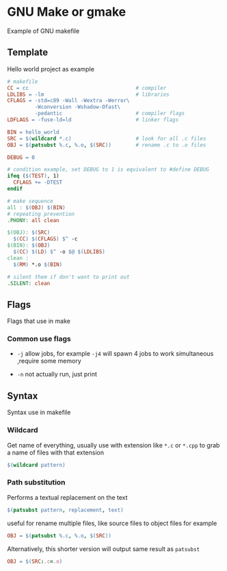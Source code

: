 # GNU Make or gmake

Example of GNU makefile

## Template

Hello world project as example

```makefile
# makefile 
CC = cc                                   # compiler
LDLIBS = -lm                              # libraries
CFLAGS = -std=c89 -Wall -Wextra -Werror\
         -Wconversion -Wshadow-Ofast\
         -pedantic                        # compiler flags
LDFLAGS = -fuse-ld=ld                     # linker flags

BIN = hello_world
SRC = $(wildcard *.c)                     # look for all .c files
OBJ = $(patsubst %.c, %.o, $(SRC))        # rename .c to .o files

DEBUG = 0

# condition example, set DEBUG to 1 is equivalent to #define DEBUG
ifeq ($(TEST), 1)
  CFLAGS += -DTEST
endif

# make sequence
all : $(OBJ) $(BIN)
# repeating prevention
.PHONY: all clean                         

$(OBJ): $(SRC)
  $(CC) $(CFLAGS) $^ -c
$(BIN): $(OBJ)
  $(CC) $(LD) $^ -o $@ $(LDLIBS)
clean :
  $(RM) *.o $(BIN)

# silent them if don't want to print out
.SILENT: clean  
```

## Flags

Flags that use in make

### Common use flags

- ```-j``` allow jobs, for example ```-j4``` will spawn 4 jobs to work simultaneous ,require some memory

- ```-n``` not actually run, just print


## Syntax

Syntax use in makefile

### Wildcard

Get name of everything, usually use with extension like ```*.c``` or ```*.cpp``` to grab a name of files with that extension

```makefile
$(wildcard pattern)
```

### Path substitution

Performs a textual replacement on the text 

```makefile
$(patsubst pattern, replacement, text)
```

useful for rename multiple files, like source files to object files for example

```makefile
OBJ = $(patsubst %.c, %.o, $(SRC))
```

Alternatively, this shorter version will output same result as ```patsubst```

```makefile
OBJ = $(SRC:.c=.o)
```
